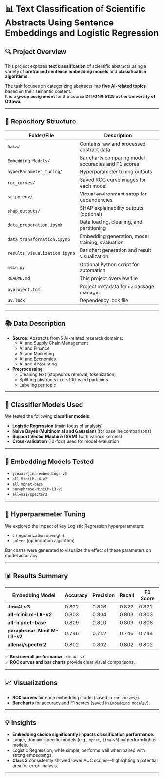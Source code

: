 # 📊 Text Classification of Scientific Abstracts Using Sentence Embeddings and Logistic Regression

## 🔍 Project Overview

This project explores **text classification** of scientific abstracts using a variety of **pretrained sentence embedding models** and **classification algorithms**.

The task focuses on categorizing abstracts into **five AI-related topics** based on their semantic content.  
It is a **group assignment** for the course **DTI/GNG 5125 at the University of Ottawa**.

---

## 📁 Repository Structure

| Folder/File                         | Description                                          |
|-------------------------------------|------------------------------------------------------|
| `Data/`                             | Contains raw and processed abstract data             |
| `Embedding Models/`                 | Bar charts comparing model accuracies and F1 scores  |
| `hyperParameter_tuning/`            | Hyperparameter tuning outputs                        |
| `roc_curves/`                       | Saved ROC curve images for each model                |
| `scipy-env/`                        | Virtual environment setup for dependencies           |
| `shap_outputs/`                     | SHAP explainability outputs (optional)               |
| `data_preparation.ipynb`            | Data loading, cleaning, and partitioning             |
| `data_transformation.ipynb`         | Embedding generation, model training, evaluation     |
| `results_visualization.ipynb`       | Bar chart generation and result visualization        |
| `main.py`                           | Optional Python script for automation                |
| `README.md`                         | This project overview file                           |
| `pyproject.toml`                    | Project metadata for `uv` package manager            |
| `uv.lock`                           | Dependency lock file                                 |

---

## 📚 Data Description

- **Source**: Abstracts from 5 AI-related research domains:
  - AI and Supply Chain Management
  - AI and Finance
  - AI and Marketing
  - AI and Economics
  - AI and Accounting
- **Preprocessing**:
  - Cleaning text (stopwords removal, tokenization)
  - Splitting abstracts into ~100-word partitions
  - Labeling per topic

---

## 🧠 Classifier Models Used

We tested the following **classifier models**:
- **Logistic Regression** (main focus of analysis)
- **Naive Bayes (Multinomial and Gaussian)** (for baseline comparisons)
- **Support Vector Machine (SVM)** (with various kernels)
- **Cross-validation** (10-fold) used for model evaluation

---

## 🧠 Embedding Models Tested

- `jinaai/jina-embeddings-v3`
- `all-MiniLM-L6-v2`
- `all-mpnet-base`
- `paraphrase-MiniLM-L3-v2`
- `allenai/specter2`

---

## 🔧 Hyperparameter Tuning

We explored the impact of key Logistic Regression hyperparameters:
- `C` (regularization strength)
- `solver` (optimization algorithm)


Bar charts were generated to visualize the effect of these parameters on model accuracy.

---

## 📊 Results Summary

| Embedding Model                  | Accuracy | Precision | Recall  | F1 Score |
|---------------------------------|----------|-----------|---------|----------|
| **JinaAI v3**                   | 0.822    | 0.826     | 0.822   | 0.822    |
| **all-miniLm-L6-v2**            | 0.803    | 0.804     | 0.803   | 0.803    |
| **all-mpnet-base**              | 0.809    | 0.810     | 0.809   | 0.808    |
| **paraphrase-MiniLM-L3-v2**     | 0.746    | 0.742     | 0.746   | 0.744    |
| **allenai/specter2**            | 0.802    | 0.802     | 0.802   | 0.802    |

✅ **Best overall performance**: `JinaAI v3`.  
✅ **ROC curves and bar charts** provide clear visual comparisons.

---

## 📈 Visualizations

- **ROC curves** for each embedding model (saved in `roc_curves/`).
- **Bar charts** for accuracy and F1 scores (saved in `Embedding Models/`).

---

## 💡 Insights

- **Embedding choice significantly impacts classification performance**.
- Larger, domain-specific models (e.g., `mpnet`, `jina-v3`) outperform lighter models.
- Logistic Regression, while simple, performs well when paired with strong embeddings.
- **Class 3** consistently showed lower AUC scores—highlighting a potential area for error analysis.

---




